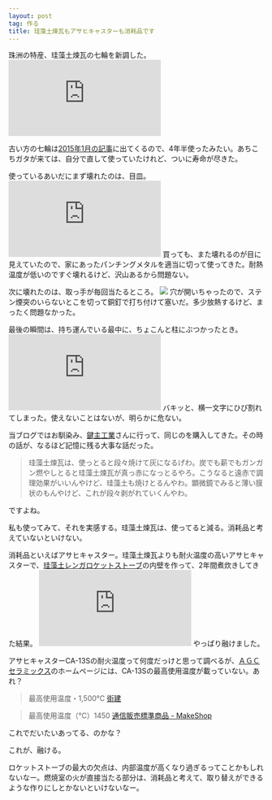 ```yaml
---
layout: post
tag: 作る
title: 珪藻土煉瓦もアサヒキャスターも消耗品です
---
```

珠洲の特産、珪藻土煉瓦の七輪を新調した。
![](https://kobapan.com/p/i.php?/galleries/make/DSC_0274-me.JPG)

古い方の七輪は[2015年1月の記事](http://kobapan.com/blog/2015/01/30/hichirin.html)に出てくるので、4年半使ったみたい。あちこちガタが来ては、自分で直して使っていたけれど、ついに寿命が尽きた。

使っているあいだにまず壊れたのは、目皿。
![](https://kobapan.com/p/i.php?/galleries/make/DSC_0276-me.JPG)
買っても、また壊れるのが目に見えていたので、家にあったパンチングメタルを適当に切って使ってきた。耐熱温度が低いのですぐ壊れるけど、沢山あるから問題ない。

次に壊れたのは、取っ手が毎回当たるところ。
![](https://kobapan.com/p/_data/i/galleries/make/DSC_0275-me.JPG)
穴が開いちゃったので、ステン煙突のいらないとこを切って銅釘で打ち付けて塞いだ。多少放熱するけど、まったく問題なかった。

最後の瞬間は、持ち運んでいる最中に、ちょこんと柱にぶつかったとき。
![](https://kobapan.com/p/i.php?/galleries/make/DSC_0277-me.JPG)
バキッと、横一文字にひび割れてしまった。使えないことはないが、明らかに危ない。

当ブログではお馴染み、[鍵主工業](http://kobapan.com/blog/2015/01/30/hichirin.html)さんに行って、同じのを購入してきた。その時の話が、なるほど記憶に残る大事な話だった。

> 珪藻土煉瓦は、使っとると段々焼けて灰になるげわ。炭でも薪でもガンガン燃やしとると珪藻土煉瓦が真っ赤になっとるやろ。こうなると遠赤で調理効果がいいんやけど、珪藻土も焼けとるんやわ。顕微鏡でみると薄い膜状のもんやけど、これが段々剥がれていくんやわ。

ですよね。

私も使ってみて、それを実感する。珪藻土煉瓦は、使ってると減る。消耗品と考えていないといけない。

消耗品といえばアサヒキャスター。珪藻土煉瓦よりも耐火温度の高いアサヒキャスターで、[珪藻土レンガロケットストーブ](http://kobapan.com/blog/2017/02/18/rocket.html)の内壁を作って、2年間煮炊きしてきた結果。
![](https://kobapan.com/p/i.php?/galleries/make/IMG_2864-me.JPG)
やっぱり融けました。

アサヒキャスターCA-13Sの耐火温度って何度だっけと思って調べるが、[ＡＧＣセラミックス](http://www.agccshop.jp/index.html)のホームページには、CA-13Sの最高使用温度が載っていない。あれ？

> 最高使用温度・1,500℃
> [街建](https://machiken-pro.jp/shop/g/g9999-9999A04891/)

> 最高使用温度（℃）1450
> [通信販売標準商品 - MakeShop](http://gigaplus.makeshop.jp/agccshop/pdf/hinshitsu.pdf)

これでだいたいあってる、のかな？

これが、融ける。

ロケットストーブの最大の欠点は、内部温度が高くなり過ぎるってことかもしれないなー。燃焼室の火が直接当たる部分は、消耗品と考えて、取り替えができるような作りにしとかないといけないなー。

